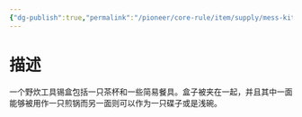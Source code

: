 ```yaml
---
{"dg-publish":true,"permalink":"/pioneer/core-rule/item/supply/mess-kit/","dgPassFrontmatter":true}
---
```


# 描述
一个野炊工具锡盒包括一只茶杯和一些简易餐具。盒子被夹在一起，并且其中一面能够被用作一只煎锅而另一面则可以作为一只碟子或是浅碗。